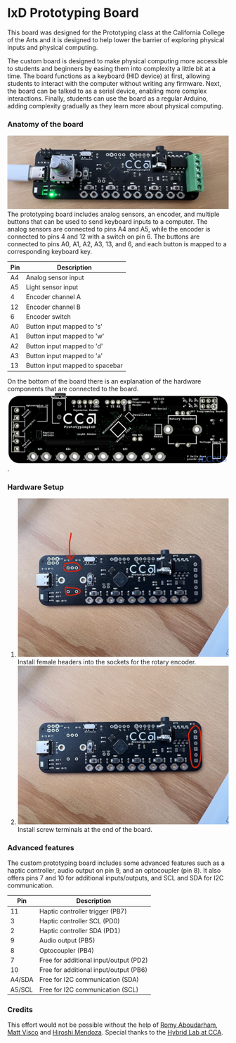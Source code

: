 # IxD Prototyping Board

This board was designed for the Prototyping class at the California College of the Arts and it is designed to help lower the barrier of exploring physical inputs and physical computing. 

The custom board is designed to make physical computing more accessible to students and beginners by easing them into complexity a little bit at a time. The board functions as a keyboard (HID device) at first, allowing students to interact with the computer without writing any firmware. Next, the board can be talked to as a serial device, enabling more complex interactions. Finally, students can use the board as a regular Arduino, adding complexity gradually as they learn more about physical computing.

### Anatomy of the board

![](./_other/board2.jpg)
The prototyping board includes analog sensors, an encoder, and multiple buttons that can be used to send keyboard inputs to a computer. The analog sensors are connected to pins A4 and A5, while the encoder is connected to pins 4 and 12 with a switch on pin 6. The buttons are connected to pins A0, A1, A2, A3, 13, and 6, and each button is mapped to a corresponding keyboard key.

| Pin           | Description                                                                                                    |
|---------------|----------------------------------------------------------------------------------------------------------------|
| A4            | Analog sensor input                                                                                            |
| A5            | Light sensor input                                                                                             |
| 4             | Encoder channel A                                                                                              |
| 12            | Encoder channel B                                                                                              |
| 6             | Encoder switch                                                                                                 |
| A0            | Button input mapped to 's'                                                                                     |
| A1            | Button input mapped to 'w'                                                                                     |
| A2            | Button input mapped to 'd'                                                                                     |
| A3            | Button input mapped to 'a'                                                                                     |
| 13            | Button input mapped to spacebar                                                                                |

On the bottom of the board there is an explanation of the hardware components that are connected to the board. 
![](./_other/board_bottom.png).

### Hardware Setup

1. ![](./_other/encoder_board.jpg)Install female headers into the sockets for the rotary encoder.
2. ![](./_other/screwterminal_board.jpg)Install screw terminals at the end of the board. 


### Advanced features

The custom prototyping board includes some advanced features such as a haptic controller, audio output on pin 9, and an optocoupler (pin 8). It also offers pins 7 and 10 for additional inputs/outputs, and SCL and SDA for I2C communication.

| Pin  | Description                              |
|------|------------------------------------------|
| 11   | Haptic controller trigger (PB7)           |
| 3    | Haptic controller SCL (PD0)               |
| 2    | Haptic controller SDA (PD1)               |
| 9    | Audio output (PB5)                        |
| 8    | Optocoupler (PB4)                         |
| 7    | Free for additional input/output (PD2)   |
| 10   | Free for additional input/output (PB6)   |
| A4/SDA | Free for I2C communication (SDA)         |
| A5/SCL | Free for I2C communication (SCL)         |

### Credits

This effort would not be possible without the help of [Romy Aboudarham](https://github.com/romyaa), [Matt Visco](https://github.com/mattvisco) and [Hiroshi Mendoza](https://github.com/hiromendo). Special thanks to the [Hybrid Lab at CCA](https://github.com/HybridLabCCA).  




